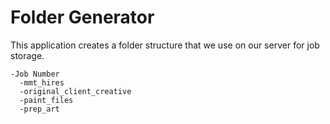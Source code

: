 # Folder Generator
This application creates a folder structure that we use on our server for job storage.
```
-Job Number
  -mmt_hires
  -original_client_creative
  -paint_files
  -prep_art
```
